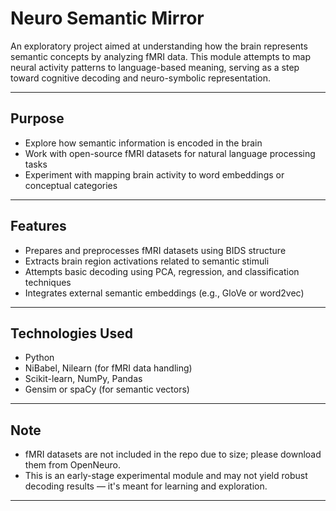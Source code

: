 # Neuro Semantic Mirror

An exploratory project aimed at understanding how the brain represents semantic concepts by analyzing fMRI data. This module attempts to map neural activity patterns to language-based meaning, serving as a step toward cognitive decoding and neuro-symbolic representation.

---

## Purpose

- Explore how semantic information is encoded in the brain  
- Work with open-source fMRI datasets for natural language processing tasks  
- Experiment with mapping brain activity to word embeddings or conceptual categories  

---

## Features

- Prepares and preprocesses fMRI datasets using BIDS structure  
- Extracts brain region activations related to semantic stimuli  
- Attempts basic decoding using PCA, regression, and classification techniques  
- Integrates external semantic embeddings (e.g., GloVe or word2vec)

---

## Technologies Used

- Python  
- NiBabel, Nilearn (for fMRI data handling)  
- Scikit-learn, NumPy, Pandas  
- Gensim or spaCy (for semantic vectors)

---

## Note

- fMRI datasets are not included in the repo due to size; please download them from OpenNeuro.
- This is an early-stage experimental module and may not yield robust decoding results — it's meant for learning and exploration.

---
